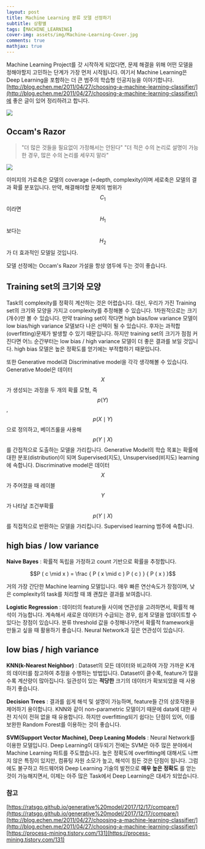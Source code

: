 ```yaml
---
layout: post
title: Machine Learning 분류 모델 선정하기
subtitle: 상황별
tags: [MACHINE_LEARNING]
cover-img: assets/img/Machine-Learning-Cover.jpg
comments: true
mathjax: true
---
```


Machine Learning Project를 갓 시작하게 되었다면, 문제 해결을 위해 어떤 모델을 정해야할지 고민하는 단계가 가장 먼저 시작됩니다. 여기서 Machine Learning은 Deep Learning을 포함하는 더 큰 범주의 학습형 인공지능을 이야기합니다. [http://blog.echen.me/2011/04/27/choosing-a-machine-learning-classifier/](http://blog.echen.me/2011/04/27/choosing-a-machine-learning-classifier/)에 좋은 글이 있어 정리하려고 합니다.

![](https://assets-global.website-files.com/5fb24a974499e90dae242d98/5fb24a974499e96f7b2431db_AI%20venn%20diagram.png)


## Occam's Razor  
> "더 많은 것들을 필요없이 가정해서는 안된다"
> "더 적은 수의 논리로 설명이 가능한 경우, 많은 수의 논리를 세우지 말라"

![](https://www.dropbox.com/s/afl1be96ryn3yng/occam%27s_Razor.png?raw=1)

이미지의 가로축은 모델의 coverage (=depth, complexity)이며 세로축은 모델의 결과 확률 분포입니다. 만약, 해결해야할 문제의 범위가 $$C_{1}$$이라면 $$H_{1}$$보다는 $$H_{2}$$가 더 효과적인 모델일 것입니다. 

모델 선정에는 Occam's Razor 가설을 항상 염두에 두는 것이 좋습니다.

## Training set의 크기와 모양
Task의 complexity를 정확히 계산하는 것은 어렵습니다. 대신, 우리가 가진 Training set의 크기와 모양을 가지고 complexity를 추정해볼 수 있습니다. 1차원적으로는 크기(개수)만 볼 수 있습니다. 만약 training set이 작다면 high bias/low variance 모델이 low bias/high variance 모델보다 나은 선택이 될 수 있습니다. 후자는 과적합(overfitting)문제가 발생할 수 있기 때문입니다. 하지만 training set의 크기가 점점 커진다면 어느 순간부터는 low bias / high variance 모델이 더 좋은 결과를 보일 것입니다. high bias 모델은 높은 정확도를 얻기에는 부적합하기 때문입니다.  

또한 Generative model과 Discriminative model을 각각 생각해볼 수 있습니다. Generative Model은 데이터 $$X$$가 생성되는 과정을 두 개의 확률 모형, 즉 $$p ( Y )$$ , $$p(X \mid Y)$$으로 정의하고, 베이즈룰을 사용해 $$p ( Y \mid X )$$를 간접적으로 도출하는 모델을 가리킵니다. Generative Model의 학습 목표는 확률에 대한 분포(distribution)이 되며 Supervised(지도), Unsupervised(비지도) learning에 속합니다. Discriminative model은 데이터 $$X$$가 주어졌을 때 레이블 $$Y$$가 나타날 조건부확률 $$p ( Y \mid X )$$를 직접적으로 반환하는 모델을 가리킵니다. Supervised learning 범주에 속합니다.  

## high bias / low variance  
**Naive Bayes** : 확률적 독립을 가정하고 count 기반으로 확률을 추정합니다.  

$$P ( c \mid x ) = \frac { P ( x \mid c ) P ( c ) } { P ( x ) }$$  

거의 가장 간단한 Machine learning 모델입니다. 매우 빠른 연산속도가 장점이며, 낮은 complexity의 task를 처리할 때 꽤 괜찮은 결과를 보여줍니다.  

**Logistic Regression** : 데이터의 feature들 사이에 연관성을 고려하면서, 확률적 해석이 가능합니다. 계속해서 새로운 데이터가 수급되는 경우, 쉽게 모델을 업데이트할 수 있다는 장점이 있습니다. 분류 threshold 값을 수정해나가면서 확률적 framework을 만들고 싶을 때 활용하기 좋습니다. Neural Network과 깊은 연관성이 있습니다.  


## low bias / high variance  
**KNN(k-Nearest Neighbor)** : Dataset의 모든 데이터와 비교하여 가장 가까운 K개의 데이터를 참고하여 추정을 수행하는 방법입니다. Dataset이 클수록, feature가 많을수록 계산량이 많아집니다. 일관성이 있는 __적당한__ 크기의 데이터가 확보되었을 때 사용하기 좋습니다. 

**Decision Trees** : 결과를 쉽게 해석 및 설명이 가능하며, feature들 간의 상호작용을 제어하기 용이합니다. KNN와 같이 non-parametric 모델이기 때문에 data에 대한 사전 지식이 전혀 없을 때 유용합니다. 하지만 overfitting되기 쉽다는 단점이 있어, 이를 보완한 Random Forest를 이용하는 것이 좋습니다.

**SVM(Support Vector Machine), Deep Leaning Models** : Neural Network를 이용한 모델입니다. Deep Learning이 대두되기 전에는 SVM은 아주 많은 분야에서 Machine Learning 파트를 주도했습니다. 높은 정확도에 overfitting에 대해서도 나쁘지 않은 특징이 있지만, 컴퓨팅 자원 소모가 높고, 해석이 힘든 것은 단점이 됩니다. 그럼에도 불구하고 하드웨어와 Deep Learning 기술의 발전으로 __매우 높은 정확도__ 를 얻는 것이 가능해지면서, 이제는 아주 많은 Task에서 Deep Learning은 대세가 되었습니다.


### 참고
[https://ratsgo.github.io/generative%20model/2017/12/17/compare/](https://ratsgo.github.io/generative%20model/2017/12/17/compare/)  
[http://blog.echen.me/2011/04/27/choosing-a-machine-learning-classifier/](http://blog.echen.me/2011/04/27/choosing-a-machine-learning-classifier/)  
[https://process-mining.tistory.com/131](https://process-mining.tistory.com/131)